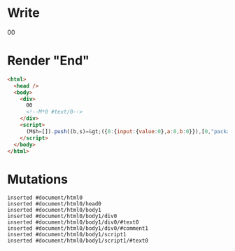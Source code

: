 # Write
  <div>00<!M*0 #text/0></div><script>(M$h=[]).push((b,s)=>({0:{input:{value:0},a:0,b:0}}),[0,"packages/translator/src/__tests__/fixtures/user-effect-cleanup/template.marko_0_input",])</script>


# Render "End"
```html
<html>
  <head />
  <body>
    <div>
      00
      <!--M*0 #text/0-->
    </div>
    <script>
      (M$h=[]).push((b,s)=&gt;({0:{input:{value:0},a:0,b:0}}),[0,"packages/translator/src/__tests__/fixtures/user-effect-cleanup/template.marko_0_input",])
    </script>
  </body>
</html>
```

# Mutations
```
inserted #document/html0
inserted #document/html0/head0
inserted #document/html0/body1
inserted #document/html0/body1/div0
inserted #document/html0/body1/div0/#text0
inserted #document/html0/body1/div0/#comment1
inserted #document/html0/body1/script1
inserted #document/html0/body1/script1/#text0
```